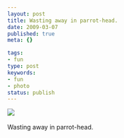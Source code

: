 ```yaml
---
layout: post
title: Wasting away in parrot-head.
date: 2009-03-07
published: true
meta: {}

tags:
- fun
type: post
keywords:
- fun
- photo
status: publish
---
```

![](http://media.eick.us/2011/05/4Lbi8pbnEksiownu7nvgYoPio1_500.jpg)<br /><br />Wasting away in parrot-head.
